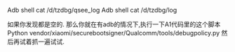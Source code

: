 Adb shell cat /d/tzdbg/qsee_log
Adb shell cat /d/tzdbg/log

如果你发现都是空的.
那么你就在有adb的情况下,执行一下A1代码里的这个脚本
Python vendor/xiaomi/securebootsigner/Qualcomm/tools/debugpolicy.py
然后再试着抓一遍试试.
